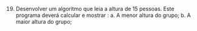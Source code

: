 19. Desenvolver um algoritmo que leia a altura de 15 pessoas. Este programa deverá calcular e mostrar :
a. A menor altura do grupo;
b. A maior altura do grupo; 